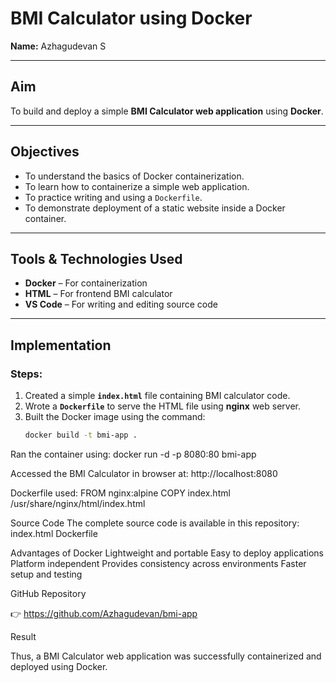 
# BMI Calculator using Docker

**Name:** Azhagudevan S   

---

## Aim
To build and deploy a simple **BMI Calculator web application** using **Docker**.

---

## Objectives
- To understand the basics of Docker containerization.  
- To learn how to containerize a simple web application.  
- To practice writing and using a `Dockerfile`.  
- To demonstrate deployment of a static website inside a Docker container.  

---

## Tools & Technologies Used
- **Docker** – For containerization  
- **HTML** – For frontend BMI calculator  
- **VS Code** – For writing and editing source code  

---

## Implementation

### Steps:
1. Created a simple **`index.html`** file containing BMI calculator code.  
2. Wrote a **`Dockerfile`** to serve the HTML file using **nginx** web server.  
3. Built the Docker image using the command:  
   ```sh
   docker build -t bmi-app .
   
  Ran the container using:
   docker run -d -p 8080:80 bmi-app


  Accessed the BMI Calculator in browser at:
   http://localhost:8080


Dockerfile used:
FROM nginx:alpine
COPY index.html /usr/share/nginx/html/index.html

Source Code
   The complete source code is available in this repository:
index.html
Dockerfile


Advantages of Docker
 Lightweight and portable
 Easy to deploy applications
 Platform independent
 Provides consistency across environments
 Faster setup and testing

GitHub Repository

👉 https://github.com/Azhagudevan/bmi-app



Result

Thus, a BMI Calculator web application was successfully containerized and deployed using Docker.
